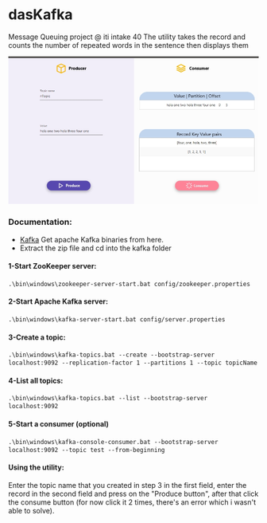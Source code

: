 # dasKafka
Message Queuing project @ iti intake 40
The utility takes the record and counts the number of repeated words in the sentence then displays them

![hg](https://github.com/theJaxon/dasKafka/blob/master/Preview.jpg)

### Documentation:
* [Kafka](https://kafka.apache.org/quickstart) Get apache Kafka binaries from here.
* Extract the zip file and cd into the kafka folder

#### 1-Start ZooKeeper server:
```
.\bin\windows\zookeeper-server-start.bat config/zookeeper.properties
```
#### 2-Start Apache Kafka server:
```
.\bin\windows\kafka-server-start.bat config/server.properties
```
#### 3-Create a topic:
```
.\bin\windows\kafka-topics.bat --create --bootstrap-server localhost:9092 --replication-factor 1 --partitions 1 --topic topicName
```
#### 4-List all topics:
```
.\bin\windows\kafka-topics.bat --list --bootstrap-server localhost:9092
```
#### 5-Start a consumer (optional)
```
.\bin\windows\kafka-console-consumer.bat --bootstrap-server localhost:9092 --topic test --from-beginning
```

#### Using the utility:
Enter the topic name that you created in step 3 in the first field, enter the record in the second field and press on the "Produce button", after that click the consume button (for now click it 2 times, there's an error which i wasn't able to solve).

